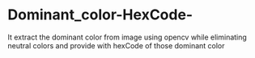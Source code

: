 # Dominant_color-HexCode-
It extract the dominant color from image using opencv while eliminating neutral colors and provide with hexCode of those dominant color
